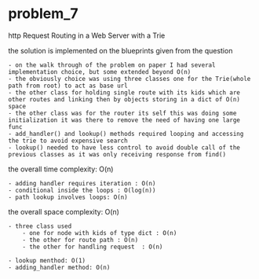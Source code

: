 # problem_7
http Request Routing in a Web Server with a Trie

the solution is implemented on the blueprints given from the question

    - on the walk through of the problem on paper I had several implementation choice, but some extended beyond O(n)
    - the obviously choice was using three classes one for the Trie(whole path from root) to act as base url
    - the other class for holding single route with its kids which are other routes and linking then by objects storing in a dict of O(n) space
    - the other class was for the router its self this was doing some initialization it was there to remove the need of having one large func
    - add_handler() and lookup() methods required looping and accessing the trie to avoid expensive search
    - lookup() needed to have less control to avoid double call of the previous classes as it was only receiving response from find()

the overall time complexity: O(n)

    - adding handler requires iteration : O(n)
    - conditional inside the loops : O(log(n))
    - path lookup involves loops: O(n)

the overall space complexity: O(n)

    - three class used
        - one for node with kids of type dict : O(n)
        - the other for route path : O(n)
        - the other for handling request  : O(n)
    
    - lookup menthod: O(1)
    - adding_handler method: O(n)
    
